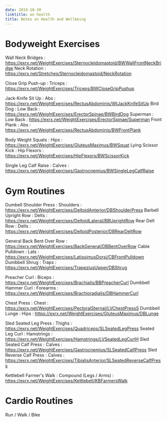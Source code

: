 ```yaml
---
date: 2019-10-30
linktitle: on health
title: Notes on Health and Wellbeing
---
```


# Bodyweight Exercises

Wall Neck Bridges : https://exrx.net/WeightExercises/Sternocleidomastoid/BWWallFrontNeckBridge
Neck Rotation : https://exrx.net/Stretches/Sternocleidomastoid/NeckRotation

Close Grip Push-up : Triceps : https://exrx.net/WeightExercises/Triceps/BWCloseGripPushup

Jack-Knife Sit Up : Abs : https://exrx.net/WeightExercises/RectusAbdominis/WtJackKnifeSitUp
Bird Dog : Low Back : https://exrx.net/WeightExercises/ErectorSpinae/BWBirdDog
Superman : Low Back : https://exrx.net/WeightExercises/ErectorSpinae/Superman
Front Plank : Abs : https://exrx.net/WeightExercises/RectusAbdominis/BWFrontPlank

Body Weight Squats : Hips : https://exrx.net/WeightExercises/GluteusMaximus/BWSquat
Lying Scissor Kick : Hip Flexors : https://exrx.net/WeightExercises/HipFlexors/BWScissorKick

Single Leg Calf Raise : Calves : https://exrx.net/WeightExercises/Gastrocnemius/BWSingleLegCalfRaise

# Gym Routines 

Dumbell Shoulder Press : Shoulders : https://exrx.net/WeightExercises/DeltoidAnterior/DBShoulderPress
Barbell Upright Row : Delts : https://exrx.net/WeightExercises/DeltoidLateral/BBUprightRow
Rear Delt Row : Delts : https://exrx.net/WeightExercises/DeltoidPosterior/DBRearDeltRow

General Back Bent Over Row : https://exrx.net/WeightExercises/BackGeneral/DBBentOverRow
Cable Pulldown : Lats : https://exrx.net/WeightExercises/LatissimusDorsi/CBFrontPulldown
Dumbbell Shrug : Traps : https://exrx.net/WeightExercises/TrapeziusUpper/DBShrug

Preacher Curl : Biceps : https://exrx.net/WeightExercises/Brachialis/BBPreacherCurl
Dumbbell Hammer Curl : Forearms : https://exrx.net/WeightExercises/Brachioradialis/DBHammerCurl

Chest Press : Chest : https://exrx.net/WeightExercises/PectoralSternal/LVChestPressS
Dumbbell Lunge : Hips : https://exrx.net/WeightExercises/GluteusMaximus/DBLunge

Sled Seated Leg Press : Thighs : https://exrx.net/WeightExercises/Quadriceps/SLSeatedLegPress
Seated Leg Curl : Hamstrings : https://exrx.net/WeightExercises/Hamstrings/LVSeatedLegCurlH
Sled Seated Calf Press : Calves : https://exrx.net/WeightExercises/Gastrocnemius/SLSeatedCalfPress
Sled Reverse Calf Press : Calves : https://exrx.net/WeightExercises/TibialisAnterior/SLSeatedReverseCalfPress

Kettlebell Farmer's Walk : Compound (Legs / Arms) : https://exrx.net/WeightExercises/Kettlebell/KBFarmersWalk

# Cardio Routines

Run / Walk / Bike
